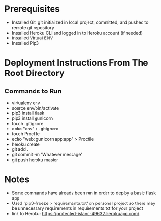 # Prerequisites
* Installed Git, git initialized in local project, committed, and pushed to remote git repository
* Installed Heroku CLI and logged in to Heroku account (if needed)
* Installed Virtual ENV
* Installed Pip3



# Deployment Instructions From The Root Directory
## Commands to Run
* virtualenv env
* source env/bin/activate
* pip3 install flask
* pip3 install gunicorn
* touch .gitignore
* echo "env" > .gitignore
* touch Procfile
* echo "web: gunicorn app:app" > Procfile
* heroku create
* git add .
* git commit -m 'Whatever message'
* git push heroku master







# Notes
* Some commands have already been run in order to deploy a basic flask app
* Used 'pip3-freeze > requirements.txt' on personal project so there may be unnecessary requirements in requirements.txt for your project
* link to Heroku: https://protected-island-49632.herokuapp.com/
